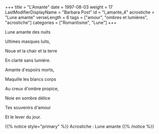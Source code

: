 +++
title = "L'Amante"
date = 1997-08-03
weight = 17
LastModifierDisplayName = "Barbara Post"
id = "l_amante_4"
acrostiche = "Lune amante"
verseLength = 6
tags = ["amour", "ombres et lumières", "acrostiche"]
categories = ["Romantisme", "Lune"]
+++

Lune amante des nuits

Ultimes masques luits,

Noue et la chair et la terre

En clarté sans lumière.

Amante d'espoirs morts,

Maquille les blancs corps

Au creux d'ombre propice,

Noie en sombre délice

Tes souvenirs d'amour

Et le lever du jour.

{{% notice style="primary" %}}
Acrostiche : Lune amante
{{% /notice %}}
